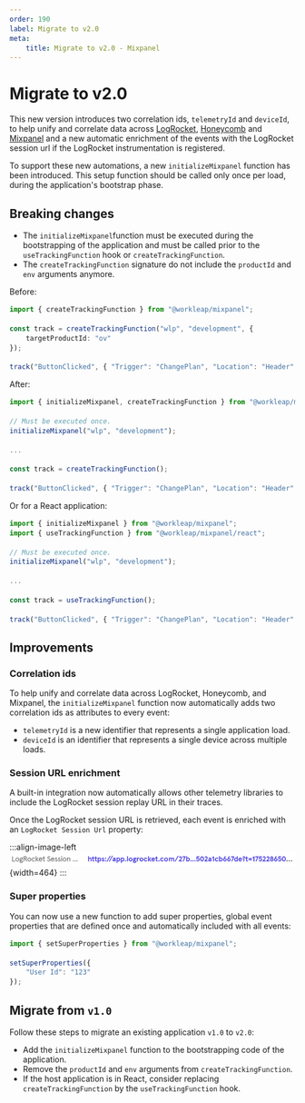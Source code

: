 ```yaml
---
order: 190
label: Migrate to v2.0
meta:
    title: Migrate to v2.0 - Mixpanel
---
```


# Migrate to v2.0

This new version introduces two correlation ids, `telemetryId` and `deviceId`, to help unify and correlate data across [LogRocket](https://logrocket.com/), [Honeycomb](https://www.honeycomb.io/) and [Mixpanel](https://mixpanel.com/) and a new automatic enrichment of the events with the LogRocket session url if the LogRocket instrumentation is registered.

To support these new automations, a new `initializeMixpanel` function has been introduced. This setup function should be called only once per load, during the application's bootstrap phase.

## Breaking changes

- The `initializeMixpanel`function must be executed during the bootstrapping of the application and must be called prior to the `useTrackingFunction` hook or `createTrackingFunction`.
- The `createTrackingFunction` signature do not include the `productId` and `env` arguments anymore.

Before:

```ts
import { createTrackingFunction } from "@workleap/mixpanel";

const track = createTrackingFunction("wlp", "development", {
    targetProductId: "ov"
});

track("ButtonClicked", { "Trigger": "ChangePlan", "Location": "Header" });
```

After:

```ts
import { initializeMixpanel, createTrackingFunction } from "@workleap/mixpanel";

// Must be executed once.
initializeMixpanel("wlp", "development");

...

const track = createTrackingFunction();

track("ButtonClicked", { "Trigger": "ChangePlan", "Location": "Header" });
```

Or for a React application:

```ts
import { initializeMixpanel } from "@workleap/mixpanel";
import { useTrackingFunction } from "@workleap/mixpanel/react";

// Must be executed once.
initializeMixpanel("wlp", "development");

...

const track = useTrackingFunction();

track("ButtonClicked", { "Trigger": "ChangePlan", "Location": "Header" });
```

## Improvements

### Correlation ids

To help unify and correlate data across LogRocket, Honeycomb, and Mixpanel, the `initializeMixpanel` function now automatically adds two correlation ids as attributes to every event:

- `telemetryId` is a new identifier that represents a single application load.
- `deviceId` is an identifier that represents a single device across multiple loads.

### Session URL enrichment

A built-in integration now automatically allows other telemetry libraries to include the LogRocket session replay URL in their traces.

Once the LogRocket session URL is retrieved, each event is enriched with an `LogRocket Session Url` property:

:::align-image-left
![Enrichment example](../../static/mixpanel/mixpanel-logrocket-session-url.png){width=464}
:::

### Super properties

You can now use a new function to add super properties, global event properties that are defined once and automatically included with all events:

```ts
import { setSuperProperties } from "@workleap/mixpanel";

setSuperProperties({
    "User Id": "123"
});
```

## Migrate from `v1.0`

Follow these steps to migrate an existing application `v1.0` to `v2.0`:

- Add the `initializeMixpanel` function to the bootstrapping code of the application.
- Remove the `productId` and `env` arguments from `createTrackingFunction`.
- If the host application is in React, consider replacing `createTrackingFunction` by the `useTrackingFunction` hook.

